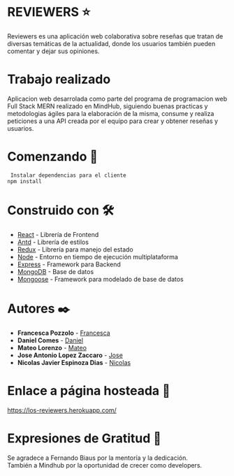 # REVIEWERS ⭐
Reviewers es una aplicación web colaborativa sobre reseñas que tratan de diversas temáticas de la actualidad, donde los usuarios también pueden comentar y dejar sus opiniones.

# Trabajo realizado
Aplicacion web desarrolada como parte del programa de programacion web Full Stack MERN realizado en MindHub, siguiendo buenas practicas y metodologias ágiles para la elaboración de la misma, consume y realiza peticiones a una API creada por el equipo para crear y obtener reseñas y usuarios.

# Comenzando 🚀
```
 Instalar dependencias para el cliente
npm install
```
# Construido con 🛠️
* [React](https://es.reactjs.org/) - Librería de Frontend
* [Antd](https://ant.design/) - Librería de estilos
* [Redux](https://es.redux.js.org/) - Librería para manejo del estado
* [Node](https://nodejs.org/es/) - Entorno en tiempo de ejecución multiplataforma
* [Express](https://expressjs.com/es/) - Framework para Backend
* [MongoDB](https://www.mongodb.com/) - Base de datos
* [Mongoose](https://mongoosejs.com/) - Framework para modelado de base de datos

# Autores ✒️
* **Francesca Pozzolo** - [Francesca](https://github.com/francescapozzolo)
* **Daniel Comes** - [Daniel](https://github.com/Danielcomes92)
* **Mateo Lorenzo** - [Mateo](https://github.com/MatuMto)
* **Jose Antonio Lopez Zaccaro** - [Jose](https://github.com/JoseZaccaro)
* **Nicolas Javier	Espinoza  Dias** - [Nicolas](https://github.com/r3aper79)

# Enlace a página hosteada 🔗
https://los-reviewers.herokuapp.com/

# Expresiones de Gratitud 🎁
Se agradece a Fernando Biaus por la mentoría y la dedicación. <br/>
También a Mindhub por la oportunidad de crecer como developers.
